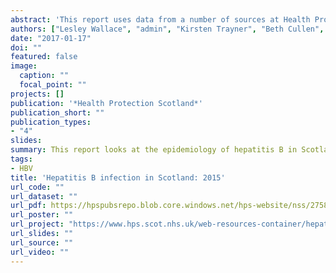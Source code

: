 ```yaml
---
abstract: 'This report uses data from a number of sources at Health Protection Scotland to describe the epidemiology of hepatitis B in Scotland up to 2015. It is aimed at those involved in the field of hepatitis B infection.'
authors: ["Lesley Wallace", "admin", "Kirsten Trayner", "Beth Cullen", "Kate Templeton", "Celia Aitken", "Sharon Hutchinson", "David Goldberg"]
date: "2017-01-17"
doi: ""
featured: false
image:
  caption: ""
  focal_point: ""
projects: []
publication: '*Health Protection Scotland*'
publication_short: ""
publication_types:
- "4"
slides:
summary: This report looks at the epidemiology of hepatitis B in Scotland up to 2015.
tags:
- HBV
title: 'Hepatitis B infection in Scotland: 2015'
url_code: ""
url_dataset: ""
url_pdf: https://hpspubsrepo.blob.core.windows.net/hps-website/nss/2758/documents/1_hepatitis%20b%20infection%20in%20scotland%202015.pdf
url_poster: ""
url_project: "https://www.hps.scot.nhs.uk/web-resources-container/hepatitis-b-infection-in-scotland-2015"
url_slides: ""
url_source: ""
url_video: ""
---
```


